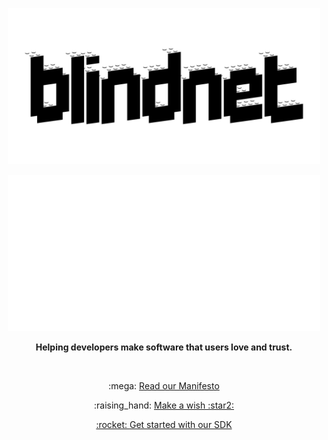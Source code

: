 <p align=center><img src="../assets/blindnet-light.png#gh-light-mode-only" height="250" /></p>
<p align=center><img src="../assets/blindnet-dark.png#gh-dark-mode-only" height="250" /></p>

<p align=center><strong>Helping developers make  software that users love and trust.</strong></p>

<br />

<p align=center>:mega: <a href="https://blindnet.io/manifesto">Read our Manifesto</a></p>

<p align=center>:raising_hand: <a href="https://github.com/blindnet-io/devrel-management/issues/new?assignees=noelmace&labels=request%2Ctriage&template=request.yml&title=%5BRequest%5D%3A+">Make a wish :star2:</p>

<p align="center">:rocket: <a href="https://docs.blindnet.io/quickstart.html">Get started with our SDK</a></p>
